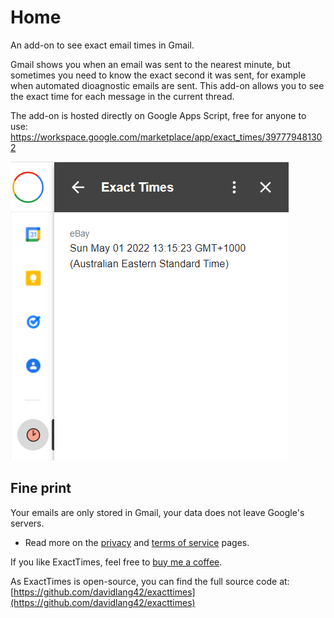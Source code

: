 # Home
An add-on to see exact email times in Gmail.

Gmail shows you when an email was sent to the nearest minute, but sometimes you need to know the exact second it was sent, for example when automated dioagnostic emails are sent. This add-on allows you to see the exact time for each message in the current thread.

The add-on is hosted directly on Google Apps Script, free for anyone to use: https://workspace.google.com/marketplace/app/exact_times/397779481302

![Screenshot](images/screenshot.png)

## Fine print

Your emails are only stored in Gmail, your data does not leave Google's servers.
* Read more on the [privacy](privacy.md) and [terms of service](terms.md) pages.

If you like ExactTimes, feel free to [buy me a coffee](https://ko-fi.com/davidlang42).

As ExactTimes is open-source, you can find the full source code at: [https://github.com/davidlang42/exacttimes](https://github.com/davidlang42/exacttimes)
